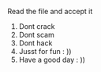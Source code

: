 Read the file and accept it
1. Dont crack
2. Dont scam
3. Dont hack
4. Jusst for fun : ))
5. Have a good day : ))
